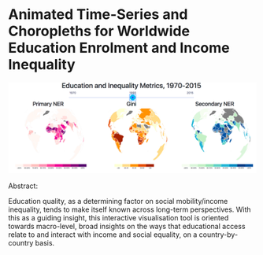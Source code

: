 # Animated Time-Series and Choropleths for Worldwide Education Enrolment and Income Inequality

![Preview](https://github.com/jsteele2003/major-studio-1/blob/master/assignments/ass1/data/Screen%20Shot%202017-12-05%20at%2012.04.42.png)

Abstract:

Education quality, as a determining factor on social mobility/income inequality, tends to make itself known across long-term perspectives. With this as a guiding insight, this interactive visualisation tool is oriented towards macro-level, broad insights on the ways that educational access relate to and interact with income and social equality, on a country-by-country basis. 